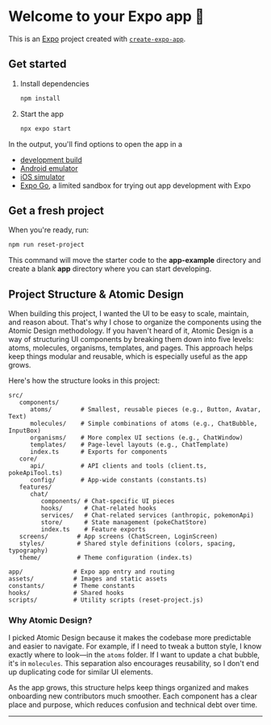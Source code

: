 # Welcome to your Expo app 👋

This is an [Expo](https://expo.dev) project created with [`create-expo-app`](https://www.npmjs.com/package/create-expo-app).

## Get started

1. Install dependencies

   ```bash
   npm install
   ```

2. Start the app

   ```bash
   npx expo start
   ```

In the output, you'll find options to open the app in a

- [development build](https://docs.expo.dev/develop/development-builds/introduction/)
- [Android emulator](https://docs.expo.dev/workflow/android-studio-emulator/)
- [iOS simulator](https://docs.expo.dev/workflow/ios-simulator/)
- [Expo Go](https://expo.dev/go), a limited sandbox for trying out app development with Expo

## Get a fresh project

When you're ready, run:

```bash
npm run reset-project
```

This command will move the starter code to the **app-example** directory and create a blank **app** directory where you can start developing.

## Project Structure & Atomic Design

When building this project, I wanted the UI to be easy to scale, maintain, and reason about. That's why I chose to organize the components using the Atomic Design methodology. If you haven't heard of it, Atomic Design is a way of structuring UI components by breaking them down into five levels: atoms, molecules, organisms, templates, and pages. This approach helps keep things modular and reusable, which is especially useful as the app grows.

Here's how the structure looks in this project:

```
src/
   components/
      atoms/        # Smallest, reusable pieces (e.g., Button, Avatar, Text)
      molecules/    # Simple combinations of atoms (e.g., ChatBubble, InputBox)
      organisms/    # More complex UI sections (e.g., ChatWindow)
      templates/    # Page-level layouts (e.g., ChatTemplate)
      index.ts      # Exports for components
   core/
      api/          # API clients and tools (client.ts, pokeApiTool.ts)
      config/       # App-wide constants (constants.ts)
   features/
      chat/
         components/ # Chat-specific UI pieces
         hooks/      # Chat-related hooks
         services/   # Chat-related services (anthropic, pokemonApi)
         store/      # State management (pokeChatStore)
         index.ts    # Feature exports
   screens/        # App screens (ChatScreen, LoginScreen)
   styles/         # Shared style definitions (colors, spacing, typography)
   theme/          # Theme configuration (index.ts)

app/              # Expo app entry and routing
assets/           # Images and static assets
constants/        # Theme constants
hooks/            # Shared hooks
scripts/          # Utility scripts (reset-project.js)
```

### Why Atomic Design?

I picked Atomic Design because it makes the codebase more predictable and easier to navigate. For example, if I need to tweak a button style, I know exactly where to look—in the `atoms` folder. If I want to update a chat bubble, it's in `molecules`. This separation also encourages reusability, so I don't end up duplicating code for similar UI elements.

As the app grows, this structure helps keep things organized and makes onboarding new contributors much smoother. Each component has a clear place and purpose, which reduces confusion and technical debt over time.

---
